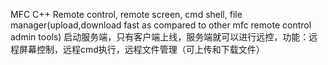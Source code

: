MFC C++ Remote control, remote screen, cmd shell, file manager(upload,download fast as compared to other mfc remote control admin tools)
启动服务端，只有客户端上线，服务端就可以进行远控，功能：远程屏幕控制，远程cmd执行，远程文件管理（可上传和下载文件）
